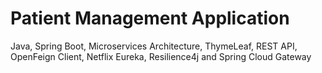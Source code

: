 # Patient Management Application
Java, Spring Boot, Microservices Architecture, ThymeLeaf, REST API, OpenFeign Client, Netflix Eureka, Resilience4j and Spring Cloud Gateway
